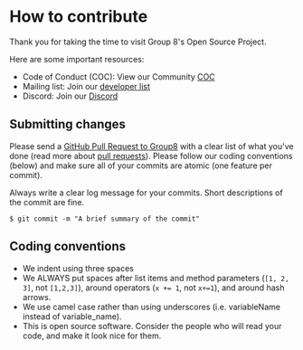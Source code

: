 # How to contribute

Thank you for taking the time to visit Group 8's Open Source Project. 

Here are some important resources:

  * Code of Conduct (COC): View our Community [COC](https://github.com/NAU-OSS/Spring2023_Group8/blob/main/CODE_OF_CONDUCT.md)
  * Mailing list: Join our [developer list](https://groups.google.com/u/1/g/cs499group8oss)
  * Discord: Join our [Discord](https://discord.gg/RB8B2Wp9)

## Submitting changes

Please send a [GitHub Pull Request to Group8](https://github.com/NAU-OSS/Spring2023_Group8/pulls) with a clear list of what you've done (read more about [pull requests](http://help.github.com/pull-requests/)). Please follow our coding conventions (below) and make sure all of your commits are atomic (one feature per commit).

Always write a clear log message for your commits. Short descriptions of the commit are fine.

    $ git commit -m "A brief summary of the commit"

## Coding conventions

  * We indent using three spaces 
  * We ALWAYS put spaces after list items and method parameters (`[1, 2, 3]`, not `[1,2,3]`), around operators (`x += 1`, not `x+=1`), and around hash arrows.
  * We use camel case rather than using underscores (i.e. variableName instead of variable_name).
  * This is open source software. Consider the people who will read your code, and make it look nice for them.
 
